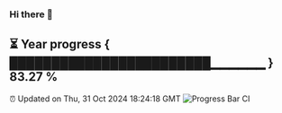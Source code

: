 ### Hi there 👋
⏳ Year progress { ████████████████████████▁▁▁▁▁▁ } 83.27 %
---
⏰ Updated on Thu, 31 Oct 2024 18:24:18 GMT
![Progress Bar CI](https://github.com/liununu/liununu/workflows/Progress%20Bar%20CI/badge.svg)
